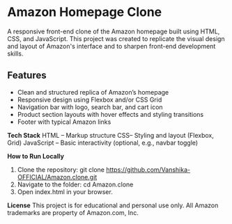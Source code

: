 # Amazon Homepage Clone

A responsive front-end clone of the Amazon homepage built using HTML, CSS, and JavaScript. This project was created to replicate the visual design and layout of Amazon's interface and to sharpen front-end development skills.
## Features

- Clean and structured replica of Amazon’s homepage
- Responsive design using Flexbox and/or CSS Grid
- Navigation bar with logo, search bar, and cart icon
- Product section layouts with hover effects and styling transitions
- Footer with typical Amazon links

**Tech Stack**
HTML – Markup structure
CSS– Styling and layout (Flexbox, Grid)
JavaScript – Basic interactivity (optional, e.g., navbar toggle)

**How to Run Locally**
1. Clone the repository:
git clone https://github.com/Vanshika-OFFICIAL/Amazon.clone.git
2. Navigate to the folder:
cd Amazon.clone
3. Open index.html in your browser.

 **License**
 This project is for educational and personal use only. All Amazon trademarks are property of Amazon.com, Inc.
